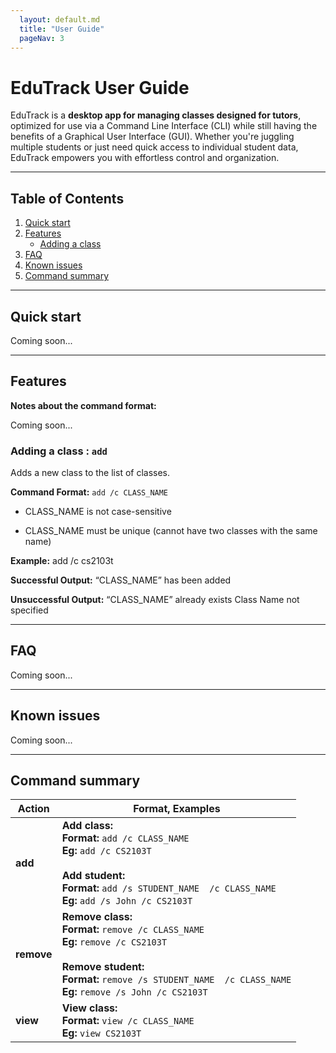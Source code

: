 ```yaml
---
  layout: default.md
  title: "User Guide"
  pageNav: 3
---
```


# EduTrack User Guide

EduTrack is a **desktop app for managing classes designed for tutors**, optimized for use via a Command Line Interface (CLI) while still having the benefits of a Graphical User Interface (GUI). Whether you're juggling multiple students or just need quick access to individual student data, EduTrack empowers you with effortless control and organization.

<!-- * Table of Contents -->
<page-nav-print />

--------------------------------------------------------------------------------------------------------------------

## Table of Contents

1. [Quick start](#quick-start)
2. [Features](#features)
   - [Adding a class](#adding-a-class--add)
3. [FAQ](#faq)
4. [Known issues](#known-issues)
5. [Command summary](#command-summary)

--------------------------------------------------------------------------------------------------------------------

## Quick start 

Coming soon...

--------------------------------------------------------------------------------------------------------------------

## Features

<box type="info" seamless>

**Notes about the command format:**<br>

Coming soon...

</box>

### Adding a class : `add`

Adds a new class to the list of classes.

**Command Format:** `add /c CLASS_NAME`

* CLASS_NAME is not case-sensitive

* CLASS_NAME must be unique (cannot have two classes with the same name)

**Example:**
add /c cs2103t

**Successful Output:**
“CLASS_NAME” has been added

**Unsuccessful Output:**
“CLASS_NAME” already exists
Class Name not specified

--------------------------------------------------------------------------------------------------------------------

## FAQ

Coming soon...

--------------------------------------------------------------------------------------------------------------------

## Known issues

Coming soon...

--------------------------------------------------------------------------------------------------------------------

## Command summary

| Action     | Format, Examples                                                                                                                                                                                                           |
|------------|----------------------------------------------------------------------------------------------------------------------------------------------------------------------------------------------------------------------------|
| **add**    | **Add class:** <br> **Format:** `add /c CLASS_NAME` <br> **Eg:** `add /c CS2103T` <br> <br> **Add student:** <br> **Format:** `add /s STUDENT_NAME  /c CLASS_NAME` <br> **Eg:** `add /s John /c CS2103T`                   |
| **remove** | **Remove class:** <br> **Format:** `remove /c CLASS_NAME` <br> **Eg:** `remove /c CS2103T` <br> <br> **Remove student:** <br> **Format:** `remove /s STUDENT_NAME  /c CLASS_NAME` <br> **Eg:** `remove /s John /c CS2103T` |
| **view**   | **View class:** <br> **Format:** `view /c CLASS_NAME` <br> **Eg:** `view CS2103T`                                                                                                                                          |

